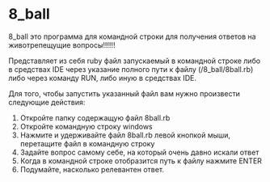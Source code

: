 # 8_ball
8_ball это программа для командной строки для получения ответов на животрепещущие вопросы!!!!!!

Представляет из себя ruby файл запускаемый в командной строке либо в средствах IDE
через указание полного пути к файлу (/8_ball/8ball.rb) либо через команду RUN, либо иную
в средствах IDE.

Для того, чтобы запустить указанный файл вам нужно произвести следующие действия:

1. Откройте папку содержащую файл 8ball.rb
2. Откройте командную строку windows
3. Нажмите и удерживайте файл 8ball.rb левой кнопкой мыши, перетащите файл в командную строку
4. Задайте вопрос самому себе, на который очень давно искали ответ
5. Когда в командной строке отобразится путь к файлу нажмите ENTER
6. Подумайте, насколько релевантен ответ.

